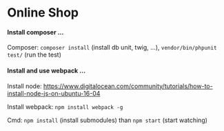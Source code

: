# Online Shop


#### Install composer ...

Composer: `composer install` (install db unit, twig, ...),  `vendor/bin/phpunit test/` (run the test)

#### Install and use webpack ...

Install node: https://www.digitalocean.com/community/tutorials/how-to-install-node-js-on-ubuntu-16-04

Install webpack: `npm install webpack -g`

Cmd: `npm install` (install submodules) than `npm start`  (start watching)
